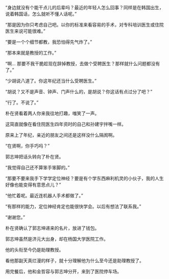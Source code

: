 “身边就没有个能干点儿的后辈吗？最近的年轻人怎么回事？同样是在韩国出生，说着韩国话，怎么就听不懂人话呢。”

“那是因为你只考虑自己吧。以你的标准来看容易的手术，对专科培训医生或住院医生来说可能很难。”

“要是一个个细节都教，我恐怕得先气炸了。”

“那本来就是教授的工作。”

“啊… 那要不我干脆趁现在辞掉教授，去做个受聘医生？那样就什么问题都没有了。”

“少胡说八道了。你这年纪还当什么受聘医生。”

“胡说？又不是声音、钟声、门声什么的，是胡说？你这话有点过分了吧？”

“行了。不说了。”

朴在贤看着两人你来我往地打趣，嗤笑了一声。

这简直就像在看住院医生四年资时的自己和孙建宇拌嘴一样。

原来上了年纪，亲近的朋友之间还是这样没什么隔阂啊。

“在贤啊，你手巧吗？”

郭志坤把话头转向了朴在贤。

“我觉得自己还不算笨手笨脚的。”

“那要不要来我手下学学定位神经？要是有个学东西麻利机灵的小伙子，我的人生好像也能变得有意思点儿？”

“他忙着呢。最近连机器人手术都做了。”

“有那样的能力，定位神经肯定也能很快学会。以后有想法了联系我。”

“谢谢您。”

朴在贤确认了郭志坤递来的名片，放进了钱包。

郭志坤虽然是济元大出身，却在杨国大学医院工作。

他的头衔至今仍是助理教授。

看他那副天真烂漫的样子，就十分理解他为什么至今还是助理教授了。

用完餐后，他和金哲容与郭志坤分开，来到了医院停车场。